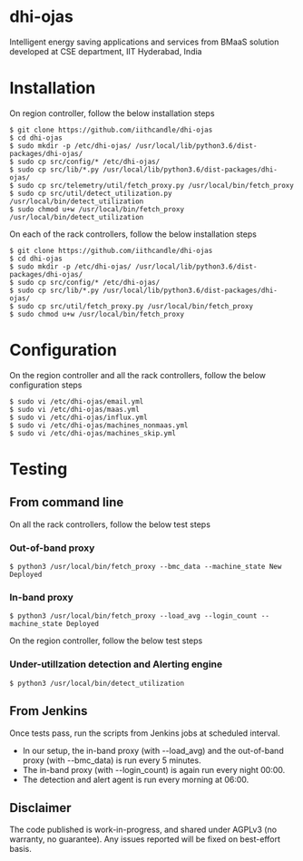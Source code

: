 # dhi-ojas
Intelligent energy saving applications and services from BMaaS solution developed at CSE department, IIT Hyderabad, India


# Installation

On region controller, follow the below installation steps

```
$ git clone https://github.com/iithcandle/dhi-ojas
$ cd dhi-ojas
$ sudo mkdir -p /etc/dhi-ojas/ /usr/local/lib/python3.6/dist-packages/dhi-ojas/
$ sudo cp src/config/* /etc/dhi-ojas/
$ sudo cp src/lib/*.py /usr/local/lib/python3.6/dist-packages/dhi-ojas/
$ sudo cp src/telemetry/util/fetch_proxy.py /usr/local/bin/fetch_proxy
$ sudo cp src/util/detect_utilization.py /usr/local/bin/detect_utilization
$ sudo chmod u+w /usr/local/bin/fetch_proxy /usr/local/bin/detect_utilization
```

On each of the rack controllers, follow the below installation steps

```
$ git clone https://github.com/iithcandle/dhi-ojas
$ cd dhi-ojas
$ sudo mkdir -p /etc/dhi-ojas/ /usr/local/lib/python3.6/dist-packages/dhi-ojas/
$ sudo cp src/config/* /etc/dhi-ojas/
$ sudo cp src/lib/*.py /usr/local/lib/python3.6/dist-packages/dhi-ojas/
$ sudo cp src/util/fetch_proxy.py /usr/local/bin/fetch_proxy
$ sudo chmod u+w /usr/local/bin/fetch_proxy
```


# Configuration

On the region controller and all the rack controllers, follow the below configuration steps
```
$ sudo vi /etc/dhi-ojas/email.yml
$ sudo vi /etc/dhi-ojas/maas.yml
$ sudo vi /etc/dhi-ojas/influx.yml
$ sudo vi /etc/dhi-ojas/machines_nonmaas.yml
$ sudo vi /etc/dhi-ojas/machines_skip.yml
```

# Testing #

## From command line ##

On all the rack controllers, follow the below test steps

### Out-of-band proxy ###

```
$ python3 /usr/local/bin/fetch_proxy --bmc_data --machine_state New Deployed
```

### In-band proxy ###

```
$ python3 /usr/local/bin/fetch_proxy --load_avg --login_count --machine_state Deployed
```

On the region controller, follow the below test steps

### Under-utillzation detection and Alerting engine ###
```
$ python3 /usr/local/bin/detect_utilization
``` 

## From Jenkins ##

Once tests pass, run the scripts from Jenkins jobs at scheduled interval.

- In our setup, the in-band proxy (with --load_avg) and the out-of-band proxy (with --bmc_data) is run every 5 minutes.
- The in-band proxy (with --login_count) is again run every night 00:00.
- The detection and alert agent is run every morning at 06:00.

## Disclaimer

The code published is work-in-progress, and shared under AGPLv3 (no warranty, no guarantee).
Any issues reported will be fixed on best-effort basis.
